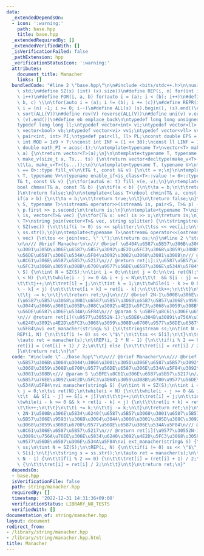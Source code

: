 ```yaml
---
data:
  _extendedDependsOn:
  - icon: ':warning:'
    path: base.hpp
    title: base.hpp
  _extendedRequiredBy: []
  _extendedVerifiedWith: []
  _isVerificationFailed: false
  _pathExtension: hpp
  _verificationStatusIcon: ':warning:'
  attributes:
    document_title: Manacher
    links: []
  bundledCode: "#line 2 \"base.hpp\"\n\n#include <bits/stdc++.h>\n\nusing namespace\
    \ std;\n#define SZ(x) (int) (x).size()\n#define REP(i, n) for(int i = 0; i < (n);\
    \ i++)\n#define FOR(i, a, b) for(auto i = (a); i < (b); i++)\n#define For(i, a,\
    \ b, c) \\\n\tfor(auto i = (a); i != (b); i += (c))\n#define REPR(i, n) for(auto\
    \ i = (n) -1; i >= 0; i--)\n#define ALL(s) (s).begin(), (s).end()\n#define so(V)\
    \ sort(ALL(V))\n#define rev(V) reverse(ALL(V))\n#define uni(v) v.erase(unique(ALL(v)),\
    \ (v).end())\n#define eb emplace_back\n\ntypedef long long unsigned int llu;\n\
    typedef long long ll;\ntypedef vector<int> vi;\ntypedef vector<ll> vll;\ntypedef\
    \ vector<bool> vb;\ntypedef vector<vi> vvi;\ntypedef vector<vll> vvll;\ntypedef\
    \ pair<int, int> PI;\ntypedef pair<ll, ll> PL;\nconst double EPS = 1e-9;\nconst\
    \ int MOD = 1e9 + 7;\nconst int INF = (1 << 30);\nconst ll LINF = 1e18;\nconst\
    \ double math_PI = acos(-1);\n\ntemplate<typename T>\nvector<T> make_v(size_t\
    \ a) {\n\treturn vector<T>(a);\n}\n\ntemplate<typename T, typename... Ts>\nauto\
    \ make_v(size_t a, Ts... ts) {\n\treturn vector<decltype(make_v<T>(ts...))>(\n\
    \t\ta, make_v<T>(ts...));\n}\n\ntemplate<typename T, typename V>\ntypename enable_if<is_class<T>::value\
    \ == 0>::type fill_v(\n\tT& t, const V& v) {\n\tt = v;\n}\n\ntemplate<typename\
    \ T, typename V>\ntypename enable_if<is_class<T>::value != 0>::type fill_v(\n\t\
    T& t, const V& v) {\n\tfor(auto& e: t) fill_v(e, v);\n}\n\ntemplate<class T>\n\
    bool chmax(T& a, const T& b) {\n\tif(a < b) {\n\t\ta = b;\n\t\treturn true;\n\t\
    }\n\treturn false;\n}\n\ntemplate<class T>\nbool chmin(T& a, const T& b) {\n\t\
    if(a > b) {\n\t\ta = b;\n\t\treturn true;\n\t}\n\treturn false;\n}\n\ntemplate<typename\
    \ S, typename T>\nistream& operator>>(istream& is, pair<S, T>& p) {\n\tcin >>\
    \ p.first >> p.second;\n\treturn is;\n}\n\ntemplate<typename T>\nistream& operator>>(istream&\
    \ is, vector<T>& vec) {\n\tfor(T& x: vec) is >> x;\n\treturn is;\n}\n\ntemplate<typename\
    \ T>\nstring join(vector<T>& vec, string splitter) {\n\tstringstream ss;\n\tREP(i,\
    \ SZ(vec)) {\n\t\tif(i != 0) ss << splitter;\n\t\tss << vec[i];\n\t}\n\treturn\
    \ ss.str();\n}\n\ntemplate<typename T>\nostream& operator<<(ostream& os, vector<T>&\
    \ vec) {\n\tos << join(vec, \" \");\n\treturn os;\n}\n#line 2 \"string/manacher.hpp\"\
    \n\n/// @brief Manacher\n\n/// @brief \u5404\u6587\u5B57\u306B\u3064\u3044\u3066\
    \u3001\u305D\u306E\u6587\u5B57\u3092\u4E2D\u5FC3\u3068\u3059\u308B\u6700\u9577\
    \u56DE\u6587\u306E\u534A\u5F84\u3092\u3082\u3068\u3081\u308B\n/// @param S \u5BFE\
    \u8C61\u306E\u6587\u5B57\u5217\n/// @return ret[i]:i\u6587\u5B57\u76EE\u3092\u4E2D\
    \u5FC3\u3068\u3059\u308B\u6700\u9577\u56DE\u6587\u306E\u534A\u5F84\nvi manacher(string&\
    \ S) {\n\tint N = SZ(S);\n\tint i = 0;\n\tint j = 0;\n\tvi ret(N);\n\twhile(i\
    \ < N) {\n\t\twhile(i - j >= 0 && i + j < N\n\t\t\t  && S[i - j] == S[i + j])\n\
    \t\t\tj++;\n\t\tret[i] = j;\n\t\tint k = 1;\n\t\twhile(i - k >= 0 && k + ret[i\
    \ - k] < j) {\n\t\t\tret[i + k] = ret[i - k];\n\t\t\tk++;\n\t\t}\n\t\ti += k;\n\
    \t\tj -= k;\n\t}\n\treturn ret;\n}\n\n/// @brief 2N-1\u500B\u306E\u5834\u6240\
    (\u6587\u5B57\u3068\u3001\u6587\u5B57\u3068\u6587\u5B57\u306E\u9593)\u306B\u3064\
    \u3044\u3066\u3001\u305D\u308C\u3092\u4E2D\u5FC3\u3068\u3059\u308B\u6700\u9577\
    \u56DE\u6587\u306E\u534A\u5F84\n/// @param S \u5BFE\u8C61\u306E\u6587\u5B57\u5217\
    \n/// @return ret[i](\u9577\u30552N-1):\u5DE6\u304B\u3089i\u756A\u76EE\u306E\u5834\
    \u6240\u3092\u4E2D\u5FC3\u3068\u3059\u308B\u6700\u9577\u56DE\u6587\u306E\u534A\
    \u5F84\nvi ext_manacher(string& S) {\n\tstringstream ss;\n\tint N = SZ(S);\n\t\
    REP(i, N) {\n\t\tif(i != 0) ss << \"$\";\n\t\tss << S[i];\n\t}\n\tstring s = ss.str();\n\
    \tauto ret = manacher(s);\n\tREP(i, 2 * N - 1) {\n\t\tif(i % 2 == 0) {\n\t\t\t\
    ret[i] = (ret[i] + 1) / 2;\n\t\t} else {\n\t\t\tret[i] = ret[i] / 2;\n\t\t}\n\t\
    }\n\treturn ret;\n}\n"
  code: "#include \"../base.hpp\"\n\n/// @brief Manacher\n\n/// @brief \u5404\u6587\
    \u5B57\u306B\u3064\u3044\u3066\u3001\u305D\u306E\u6587\u5B57\u3092\u4E2D\u5FC3\
    \u3068\u3059\u308B\u6700\u9577\u56DE\u6587\u306E\u534A\u5F84\u3092\u3082\u3068\
    \u3081\u308B\n/// @param S \u5BFE\u8C61\u306E\u6587\u5B57\u5217\n/// @return ret[i]:i\u6587\
    \u5B57\u76EE\u3092\u4E2D\u5FC3\u3068\u3059\u308B\u6700\u9577\u56DE\u6587\u306E\
    \u534A\u5F84\nvi manacher(string& S) {\n\tint N = SZ(S);\n\tint i = 0;\n\tint\
    \ j = 0;\n\tvi ret(N);\n\twhile(i < N) {\n\t\twhile(i - j >= 0 && i + j < N\n\t\
    \t\t  && S[i - j] == S[i + j])\n\t\t\tj++;\n\t\tret[i] = j;\n\t\tint k = 1;\n\t\
    \twhile(i - k >= 0 && k + ret[i - k] < j) {\n\t\t\tret[i + k] = ret[i - k];\n\t\
    \t\tk++;\n\t\t}\n\t\ti += k;\n\t\tj -= k;\n\t}\n\treturn ret;\n}\n\n/// @brief\
    \ 2N-1\u500B\u306E\u5834\u6240(\u6587\u5B57\u3068\u3001\u6587\u5B57\u3068\u6587\
    \u5B57\u306E\u9593)\u306B\u3064\u3044\u3066\u3001\u305D\u308C\u3092\u4E2D\u5FC3\
    \u3068\u3059\u308B\u6700\u9577\u56DE\u6587\u306E\u534A\u5F84\n/// @param S \u5BFE\
    \u8C61\u306E\u6587\u5B57\u5217\n/// @return ret[i](\u9577\u30552N-1):\u5DE6\u304B\
    \u3089i\u756A\u76EE\u306E\u5834\u6240\u3092\u4E2D\u5FC3\u3068\u3059\u308B\u6700\
    \u9577\u56DE\u6587\u306E\u534A\u5F84\nvi ext_manacher(string& S) {\n\tstringstream\
    \ ss;\n\tint N = SZ(S);\n\tREP(i, N) {\n\t\tif(i != 0) ss << \"$\";\n\t\tss <<\
    \ S[i];\n\t}\n\tstring s = ss.str();\n\tauto ret = manacher(s);\n\tREP(i, 2 *\
    \ N - 1) {\n\t\tif(i % 2 == 0) {\n\t\t\tret[i] = (ret[i] + 1) / 2;\n\t\t} else\
    \ {\n\t\t\tret[i] = ret[i] / 2;\n\t\t}\n\t}\n\treturn ret;\n}"
  dependsOn:
  - base.hpp
  isVerificationFile: false
  path: string/manacher.hpp
  requiredBy: []
  timestamp: '2022-12-31 14:31:36+09:00'
  verificationStatus: LIBRARY_NO_TESTS
  verifiedWith: []
documentation_of: string/manacher.hpp
layout: document
redirect_from:
- /library/string/manacher.hpp
- /library/string/manacher.hpp.html
title: Manacher
---
```


